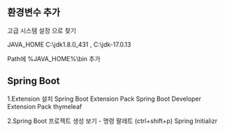 ## 환경변수 추가

고급 시스템 설정 으로 찾기

JAVA_HOME
C:\jdk1.8.0_431 , C:\jdk-17.0.13

Path에 %JAVA_HOME%\bin 추가

## Spring Boot

1.Extension 설치
Spring Boot Extension Pack
Spring Boot Developer Extension Pack
thymeleaf

2.Spring Boot 프로젝트 생성
보기 - 명령 팔레트 (ctrl+shift+p)
Spring Initializr
